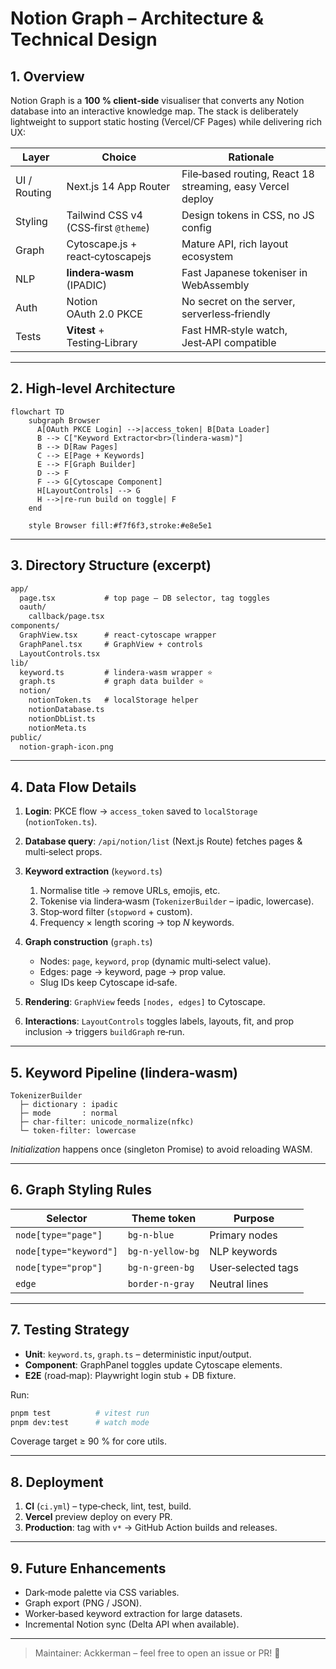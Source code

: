 # Notion Graph – Architecture & Technical Design

## 1. Overview

Notion Graph is a **100 % client‑side** visualiser that converts any Notion database into an interactive knowledge map. The stack is deliberately lightweight to support static hosting (Vercel/CF Pages) while delivering rich UX:

| Layer        | Choice                               | Rationale                                                  |
| ------------ | ------------------------------------ | ---------------------------------------------------------- |
| UI / Routing | Next.js 14 App Router                | File‑based routing, React 18 streaming, easy Vercel deploy |
| Styling      | Tailwind CSS v4 (CSS‑first `@theme`) | Design tokens in CSS, no JS config                         |
| Graph        | Cytoscape.js + react‑cytoscapejs     | Mature API, rich layout ecosystem                          |
| NLP          | **lindera‑wasm** (IPADIC)            | Fast Japanese tokeniser in WebAssembly                     |
| Auth         | Notion OAuth 2.0 PKCE                | No secret on the server, serverless‑friendly               |
| Tests        | **Vitest** + Testing‑Library         | Fast HMR‑style watch, Jest‑API compatible                  |

---

## 2. High‑level Architecture

```mermaid
flowchart TD
    subgraph Browser
      A[OAuth PKCE Login] -->|access_token| B[Data Loader]
      B --> C["Keyword Extractor<br>(lindera‑wasm)"]
      B --> D[Raw Pages]
      C --> E[Page + Keywords]
      E --> F[Graph Builder]
      D --> F
      F --> G[Cytoscape Component]
      H[LayoutControls] --> G
      H -->|re‑run build on toggle| F
    end

    style Browser fill:#f7f6f3,stroke:#e8e5e1
```

---

## 3. Directory Structure (excerpt)

```txt
app/
  page.tsx           # top page – DB selector, tag toggles
  oauth/
    callback/page.tsx
components/
  GraphView.tsx      # react‑cytoscape wrapper
  GraphPanel.tsx     # GraphView + controls
  LayoutControls.tsx
lib/
  keyword.ts         # lindera‑wasm wrapper ⭐
  graph.ts           # graph data builder ⭐
  notion/
    notionToken.ts   # localStorage helper
    notionDatabase.ts
    notionDbList.ts
    notionMeta.ts
public/
  notion-graph-icon.png
```

---

## 4. Data Flow Details

1. **Login**: PKCE flow → `access_token` saved to `localStorage` (`notionToken.ts`).
2. **Database query**: `/api/notion/list` (Next.js Route) fetches pages & multi‑select props.
3. **Keyword extraction** (`keyword.ts`)

   1. Normalise title → remove URLs, emojis, etc.
   2. Tokenise via lindera‑wasm (`TokenizerBuilder` – ipadic, lowercase).
   3. Stop‑word filter (`stopword` + custom).
   4. Frequency × length scoring → top *N* keywords.
4. **Graph construction** (`graph.ts`)

   * Nodes: `page`, `keyword`, `prop` (dynamic multi‑select value).
   * Edges: page → keyword, page → prop value.
   * Slug IDs keep Cytoscape id‑safe.
5. **Rendering**: `GraphView` feeds `[nodes, edges]` to Cytoscape.
6. **Interactions**: `LayoutControls` toggles labels, layouts, fit, and prop inclusion → triggers `buildGraph` re‑run.

---

## 5. Keyword Pipeline (lindera‑wasm)

```text
TokenizerBuilder
  ├─ dictionary : ipadic
  ├─ mode       : normal
  ├─ char‑filter: unicode_normalize(nfkc)
  └─ token‑filter: lowercase
```

*Initialization* happens once (singleton Promise) to avoid reloading WASM.

---

## 6. Graph Styling Rules

| Selector               | Theme token      | Purpose            |
| ---------------------- | ---------------- | ------------------ |
| `node[type="page"]`    | `bg-n-blue`      | Primary nodes      |
| `node[type="keyword"]` | `bg-n-yellow-bg` | NLP keywords       |
| `node[type="prop"]`    | `bg-n-green-bg`  | User‑selected tags |
| `edge`                 | `border-n-gray`  | Neutral lines      |

---

## 7. Testing Strategy

* **Unit**: `keyword.ts`, `graph.ts` – deterministic input/output.
* **Component**: GraphPanel toggles update Cytoscape elements.
* **E2E** (road‑map): Playwright login stub + DB fixture.

Run:

```bash
pnpm test          # vitest run
pnpm dev:test      # watch mode
```

Coverage target ≥ 90 % for core utils.

---

## 8. Deployment

1. **CI** (`ci.yml`) – type‑check, lint, test, build.
2. **Vercel** preview deploy on every PR.
3. **Production**: tag with `v*` → GitHub Action builds and releases.

---

## 9. Future Enhancements

* Dark‑mode palette via CSS variables.
* Graph export (PNG / JSON).
* Worker‑based keyword extraction for large datasets.
* Incremental Notion sync (Delta API when available).

---

> Maintainer: Ackkerman – feel free to open an issue or PR! 🚀
